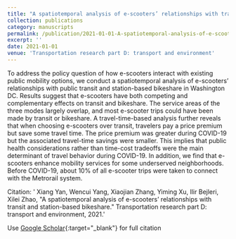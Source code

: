 ```yaml
---
title: "A spatiotemporal analysis of e-scooters’ relationships with transit and station-based bikeshare"
collection: publications
category: manuscripts
permalink: /publication/2021-01-01-A-spatiotemporal-analysis-of-e-scooters-relationships-with-transit-and-station-based-bikeshare
excerpt: ''
date: 2021-01-01
venue: 'Transportation research part D: transport and environment'
---
```


To address the policy question of how e-scooters interact with existing public mobility options, we conduct a spatiotemporal analysis of e-scooters’ relationships with public transit and station-based bikeshare in Washington DC. Results suggest that e-scooters have both competing and complementary effects on transit and bikeshare. The service areas of the three modes largely overlap, and most e-scooter trips could have been made by transit or bikeshare. A travel-time-based analysis further reveals that when choosing e-scooters over transit, travelers pay a price premium but save some travel time. The price premium was greater during COVID-19 but the associated travel-time savings were smaller. This implies that public health considerations rather than time-cost tradeoffs were the main determinant of travel behavior during COVID-19. In addition, we find that e-scooters enhance mobility services for some underserved neighborhoods. Before COVID-19, about 10% of all e-scooter trips were taken to connect with the Metrorail system.

Citation: ' Xiang Yan,  Wencui Yang,  Xiaojian Zhang,  Yiming Xu,  Ilir Bejleri,  Xilei Zhao, &quot;A spatiotemporal analysis of e-scooters’ relationships with transit and station-based bikeshare.&quot; Transportation research part D: transport and environment, 2021.'

Use [Google Scholar](https://scholar.google.com/scholar?q=A+spatiotemporal+analysis+of+e+scooters’+relationships+with+transit+and+station+based+bikeshare){:target="_blank"} for full citation